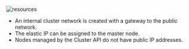![resources](/images/gs/cloud-provider-huawei/huawei-standard.png)
<!--- Source: https://docs.google.com/drawings/d/1sB_V7NhDiit8Gok2pq_8syQknCdC4GicpG3L2YF5QIU/edit --->

* An internal cluster network is created with a gateway to the public network.
* The elastic IP can be assigned to the master node.
* Nodes managed by the Cluster API do not have public IP addresses.
